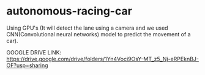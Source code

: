 # autonomous-racing-car
Using GPU's (It will detect the lane using a camera and we used CNN(Convolutional neural networks) model to predict the movement of a car).  

GOOGLE DRIVE LINK:
https://drive.google.com/drive/folders/1Yn4Voci9OsY-MT_z5_Nj-eRPEknBJ-OF?usp=sharing
